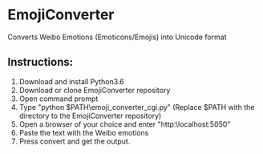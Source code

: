 # EmojiConverter
Converts Weibo Emotions (Emoticons/Emojis) into Unicode format

## Instructions:
1. Download and install Python3.6
2. Download or clone EmojiConverter repository
3. Open command prompt
4. Type "python $PATH\emoji_converter_cgi.py" (Replace $PATH with the directory to the EmojiConverter repository)
5. Open a browser of your choice and enter "http:\\localhost:5050"
6. Paste the text with the Weibo emotions
7. Press convert and get the output.

